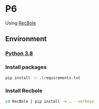 # P6

Using [RecBole](https://github.com/RUCAIBox/RecBole)

## Environment

### [Python 3.8](https://www.python.org/downloads/release/python-380/)

### Install packages

```bash
pip install -r .\requirements.txt
```

### Install Recbole

```bash
cd RecBole | pip install -e . --verbose
```
